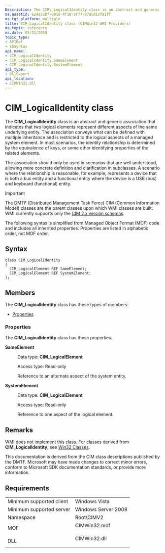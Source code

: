 ```yaml
---
Description: The CIM\_LogicalIdentity class is an abstract and generic association that indicates that two logical elements represent different aspects of the same underlying entity.
ms.assetid: 624a52bf-001d-4f18-af77-87a5d1cfa1ff
ms.tgt_platform: multiple
title: CIM_LogicalIdentity class (CIMWin32 WMI Providers)
ms.topic: reference
ms.date: 05/31/2018
topic_type: 
- APIRef
- kbSyntax
api_name: 
- CIM_LogicalIdentity
- CIM_LogicalIdentity.SameElement
- CIM_LogicalIdentity.SystemElement
api_type: 
- DllExport
api_location: 
- CIMWin32.dll
---
```


# CIM\_LogicalIdentity class

The **CIM\_LogicalIdentity** class is an abstract and generic association that indicates that two logical elements represent different aspects of the same underlying entity. The association conveys what can be defined with multiple inheritance and is restricted to the logical aspects of a managed system element. In most scenarios, the identity relationship is determined by the equivalence of keys, or some other identifying properties of the related elements.

The association should only be used in scenarios that are well understood, allowing more concrete definition and clarification in subclasses. A scenario where the relationship is reasonable, for example, represents a device that is both a bus entity and a functional entity where the device is a USB (bus) and keyboard (functional) entity.

> [!IMPORTANT]
> The DMTF (Distributed Management Task Force) CIM (Common Information Model) classes are the parent classes upon which WMI classes are built. WMI currently supports only the [CIM 2.x version schemas](https://dmtf.org/standards/cim/schemas).

 

The following syntax is simplified from Managed Object Format (MOF) code and includes all inherited properties. Properties are listed in alphabetic order, not MOF order.

## Syntax

``` syntax
class CIM_LogicalIdentity
{
  CIM_LogicalElement REF SameElement;
  CIM_LogicalElement REF SystemElement;
};
```

## Members

The **CIM\_LogicalIdentity** class has these types of members:

-   [Properties](#properties)

### Properties

The **CIM\_LogicalIdentity** class has these properties.

<dl> <dt>

**SameElement**
</dt> <dd> <dl> <dt>

Data type: **CIM\_LogicalElement**
</dt> <dt>

Access type: Read-only
</dt> </dl>

Reference to an alternate aspect of the system entity.

</dd> <dt>

**SystemElement**
</dt> <dd> <dl> <dt>

Data type: **CIM\_LogicalElement**
</dt> <dt>

Access type: Read-only
</dt> </dl>

Reference to one aspect of the logical element.

</dd> </dl>

## Remarks

WMI does not implement this class. For classes derived from **CIM\_LogicalIdentity**, see [Win32 Classes](win32-provider.md).

This documentation is derived from the CIM class descriptions published by the DMTF. Microsoft may have made changes to correct minor errors, conform to Microsoft SDK documentation standards, or provide more information.

## Requirements



|                                     |                                                                                         |
|-------------------------------------|-----------------------------------------------------------------------------------------|
| Minimum supported client<br/> | Windows Vista<br/>                                                                |
| Minimum supported server<br/> | Windows Server 2008<br/>                                                          |
| Namespace<br/>                | Root\\CIMV2<br/>                                                                  |
| MOF<br/>                      | <dl> <dt>CIMWin32.mof</dt> </dl> |
| DLL<br/>                      | <dl> <dt>CIMWin32.dll</dt> </dl> |



 

 




